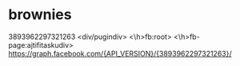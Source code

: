 # brownies
3893962297321263
<div/pugindiv>
<\h>fb:root>
<\h>fb-page:ajtifitaskudiv>
https://graph.facebook.com/{API_VERSION}/{3893962297321263}/
